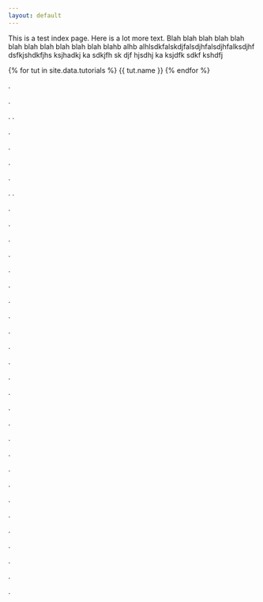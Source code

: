 ```yaml
---
layout: default
---
```


This is a test index page. Here is a lot more text. Blah blah blah blah blah blah blah blah blah blah blah blahb alhb alhlsdkfalskdjfalsdjhfalsdjhfalksdjhf dsfkjshdkfjhs  ksjhadkj ka sdkjfh sk djf hjsdhj ka ksjdfk  sdkf kshdfj

{% for tut in site.data.tutorials %}
{{ tut.name }}
{% endfor %}

.

.

.
.

.

.

.

.

.
.

.

.

.

.

.

.

.

.

.

.

.

.

.

.

.

.

.

.

.

.

.

.

.

.

.

.
